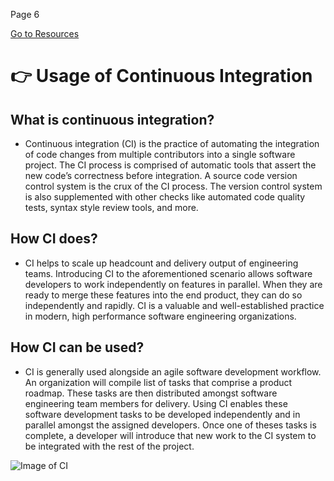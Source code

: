 Page 6

[Go to Resources](https://github.com/hkstone14/Team-Project-1/blob/master/Resources.md)

# :point_right: Usage of Continuous Integration

## What is continuous integration?
* Continuous integration (CI) is the practice of automating the integration of code changes from multiple contributors into a single software project. The CI process is comprised of automatic tools that assert the new code’s correctness before integration. A source code version control system is the crux of the CI process. The version control system is also supplemented with other checks like automated code quality tests, syntax style review tools, and more. 

## How CI does?
* CI helps to scale up headcount and delivery output of engineering teams. Introducing CI to the aforementioned scenario allows software developers to work independently on features in parallel. When they are ready to merge these features into the end product, they can do so independently and rapidly. CI is a valuable and well-established practice in modern, high performance software engineering organizations.

## How CI can be used?
* CI is generally used alongside an agile software development workflow. An organization will compile list of tasks that comprise a product roadmap. These tasks are then distributed amongst software engineering team members for delivery. Using CI enables these software development tasks to be developed independently and in parallel amongst the assigned developers. Once one of theses tasks is complete, a developer will introduce that new work to the CI system to be integrated with the rest of the project.

![Image of CI](https://www.exoscale.com/static/syslog/2018-11-08-what-is-ci/what-is-continuous-integration.png)